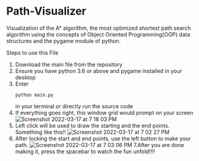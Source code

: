 # Path-Visualizer
Visualization of the A* algorithm, the most optimized shortest path search algorithm using the concepts of Object Oriented Programming(OOP) data structures and the pygame module of python.

Steps to use this File
1. Download the main file from the repository
2. Ensure you have python 3.6 or above and pygame installed in your desktop
3. Enter <pre><code>python main.py</pre></code> in your terminal or directly run the source code
4. If everything goes right, this window grid would prompt on your screen
![Screenshot 2022-03-17 at 7 18 03 PM](https://user-images.githubusercontent.com/74955631/158822821-b1194a29-febe-4f86-b6b8-51e777acce33.png)
5. Left click will be used to draw the starting and the end points. Something like this!!
![Screenshot 2022-03-17 at 7 02 27 PM](https://user-images.githubusercontent.com/74955631/158823331-141c9a51-fe6b-4aca-8b80-46d54a8cc919.png)
6. After locking the start and end points, use the left button to make your path. 
![Screenshot 2022-03-17 at 7 03 06 PM](https://user-images.githubusercontent.com/74955631/158823525-fc07af83-5e39-4247-823c-fea4d0bcd24d.png)
7.After you are done making it, press the spacebar to watch the fun unfold!!!!
